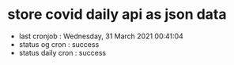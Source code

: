 # store covid daily api as json data

- last cronjob : Wednesday, 31 March 2021 00:41:04
- status og cron : success
- status daily cron : success
      
      